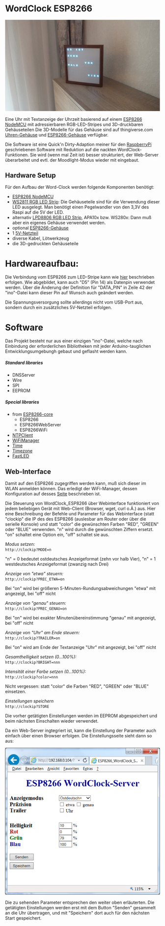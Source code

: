 # WordClock ESP8266

![WordClock](pictures/wordclock.jpg)

Eine Uhr mit Textanzeige der Uhrzeit basierend auf einem [ESP8266 NodeMCU](https://www.aliexpress.com/item/1PCS-ESP8266-NodeMCU-V3-Lua-WIFI-module-memory-32M-Flash-USB-serial-CH340G/32820380705.html) mit adressierbaren RGB-LED-Stripes und 3D-druckbaren Gehäuseteilen
Die 3D-Modelle für das Gehäuse sind auf thingiverse.com [Uhren-Gehäuse](http://www.thingiverse.com/thing:2137765) und [ESP8266-Gehäuse](https://www.thingiverse.com/thing:2842012) verfügbar.

Die Software ist eine Quick'n Dirty-Adaption meiner für den [RaspberryPi](https://github.com/xSnowHeadx/word-clock) geschriebenen Software mit Reduktion auf die nackten WordClock-Funktionen. Sie wird (wenn mal Zeit ist) besser strukturiert, der Web-Server überarbeitet und evtl. der Moodlight-Modus wieder mit eingebaut.

## Hardware Setup

Für den Aufbau der Word-Clock werden folgende Komponenten benötigt:

- [ESP8266 NodeMCU](https://www.aliexpress.com/item/1PCS-ESP8266-NodeMCU-V3-Lua-WIFI-module-memory-32M-Flash-USB-serial-CH340G/32820380705.html)
- [WS2811 RGB LED Strip](http://www.ebay.de/itm/WS2812B-LED-Stripe-4m-RGB-60-LEDs-m-Klebestreifen-WS2811-WS2812-/251901768682?pt=LH_DefaultDomain_77&hash=item3aa683f3ea): Die Gehäuseteile sind für die Verwendung dieser LED ausgelegt. Man benötigt einen Pegelwandler von den 3,3V des Raspi auf die 5V der LED. 
- alternativ [LPD8806 RGB LED Strip](http://www.watterott.com/de/Digital-Addressable-RGB-LED), APA10x bzw. WS280x: Dann muß aber ein eigenes Gehäuse verwendet werden.
- optional [ESP8266-Gehäuse](https://www.thingiverse.com/thing:2842012)
- 1 [5V-Netzteil](http://www.amazon.de/gp/product/B004S7U4IO)
- diverse Kabel, Lötwerkzeug
- die 3D-gedruckten Gehäuseteile

# Hardwareaufbau:

Die Verbindung vom ESP8266 zum LED-Stripe kann wie [hier](https://github.com/lvidarte/esp8266/wiki/MicroPython:-NeoPixels) beschrieben erfolgen. Wie abgebildet, kann auch "D5" (Pin 14) als Datenpin verwendet werden. Über die Änderung der Definition für "DATA_PIN" in Zeile 42 der "ino"-Datei kann dieser Pin auf Wunsch auch geändert werden.

Die Spannungsversorgung sollte allerdings nicht vom USB-Port aus, sondern durch ein zusätzliches 5V-Netzteil erfolgen.  

# Software

Das Projekt besteht nur aus einer einzigen "ino"-Datei, welche nach Einbindung der erforderlichen Bibliotheken mit jeder Arduino-tauglichen Entwicklungsumgebungh gebaut und geflasht werden kann.

##### Standard libraries
* DNSServer
* Wire
* SPI
* EEPROM
##### Special libraries
* from [ESP8266-core](https://github.com/esp8266/Arduino)
	* ESP8266
	* ESP8266WebServer
	* ESP8266WiFi
* [NTPClient](https://github.com/arduino-libraries/NTPClient)
* [WiFiManager](https://github.com/tzapu/WiFiManager)
* [Time](https://github.com/PaulStoffregen/Time)
* [Timezone](https://github.com/JChristensen/Timezone)
* [FastLED](https://github.com/FastLED/FastLED)

## Web-Interface

Damit auf den ESP8266 zugegriffen werden kann, muß sich dieser im WLAN anmelden können. Das erledigt der WiFi-Manager, dessen Konfiguration auf desses [Seite](https://github.com/tzapu/WiFiManager#how-it-works) beschrieben ist.

Die Steuerung von WordClock_ESP8266 über Webinterface funktioniert von jedem beliebigen Gerät mit Web-Client (Browser, wget, curl o.Ä.) aus. Hier eine Beschreibung der Befehle und Parameter für das Webinterface (statt "clockip" die IP des des ESP8266 (auslesbar am Router oder über die serielle Konsole) und statt "color" die gewünschten Farben "RED", "GREEN" oder "BLUE" verwenden. "n" wird durch die gewünschten Ziffern ersetzt. "on" schaltet eine Option ein, "off" schaltet sie aus.

*Modus setzen:*  
`http://clockip?MODE=n`

"n" = 0 bedeutet ostdeutsches Anzeigeformat (zehn vor halb Vier), "n" = 1 westdeutsches Anzeigeformat (zwanzig nach Drei)

*Anzeige von "etwa" steuern:*  
`http://clockip?PREC_ETWA=on`

Bei "on" wird bei größeren 5-Minuten-Rundungsabweichungen "etwa" mit angezeigt, bei "off" nicht
 
*Anzeige von "genau" steuern:*  
`http://clockip?PREC_GENAU=on`

Bei "on" wird bei exakter Minutenübereinstimmung "genau" mit angezeigt, bei "off" nicht
 
*Anzeige von "Uhr" am Ende steuern:*  
`http://clockip?TRAILER=on`

Bei "on" wird am Ende der Textanzeige "Uhr" mit angezeigt, bei "off" nicht
 
*Gesamthelligkeit setzen (0...100%):*  
`http://clockip?BRIGHT=nnn`

*Intensität einer Farbe setzen (0...100%):*  
`http://clockip?color=nnn`

Nicht vergessen: statt "color" die Farben "RED", "GREEN" oder "BLUE" einsetzen.

*Einstellungen speichern*  
`http://clockip?STORE`

Die vorher getätigten Einstellungen werden im EEPROM abgespeichert und beim nächsten Einschalten wieder verwendet.


Da ein Web-Server ingtegriert ist, kann die Einstellung der Parameter auch einfach über einen Browser erfolgen. Die Einstellungsseite sieht dann so aus:

![WordClock](pictures/ESP8266_WordClock_Server.png)

Die zu sehenden Parameter entsprechen den weiter oben erläuterten. Die getätigten Einstellungen werden erst mit dem Button "Senden" gesammelt an die Uhr übertragen, und mit "Speichern" dort auch für den nächsten Start gespeichert.